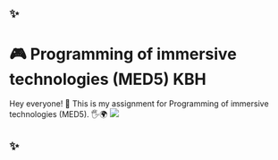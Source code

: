 ## ✨
# 🎮 Programming of immersive technologies (MED5) KBH 
Hey everyone! 👋 This is my assignment for Programming of immersive technologies (MED5). 🖐️🌍
![](https://giphy.com/gifs/gol-automaton-game-of-life-QfsvYoBSSpfbtFJIVo)
## ✨
